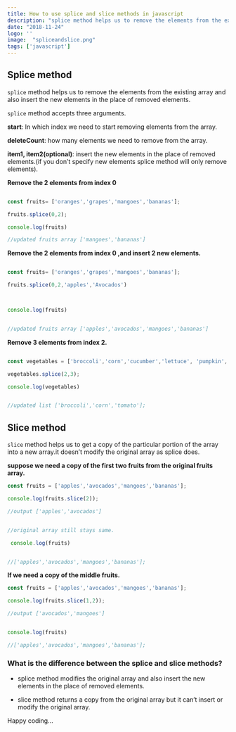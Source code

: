 ```yaml
---
title: How to use splice and slice methods in javascript
description: "splice method helps us to remove the elements from the existing array and also insert the new elements in the place of removed elements."
date: "2018-11-24"
logo: ''
image:  "spliceandslice.png"
tags: ['javascript']
---
```


## Splice method

`splice` method helps us to remove the elements from the existing array and also insert
the new elements in the place of removed elements.

`splice` method accepts three arguments.

**start**: In which index we need to start removing elements from the array.

**deleteCount**: how many elements we need to remove from the array.

**item1, item2(optional)**: insert the new elements in the place of removed
elements.(if you don’t specify new elements splice method will only remove elements).


**Remove the 2 elements from index 0**

```js

const fruits= ['oranges','grapes','mangoes','bananas'];

fruits.splice(0,2);

console.log(fruits)

//updated fruits array ['mangoes','bananas']


```



**Remove the 2 elements from index 0 ,and insert 2 new elements.**

```js

const fruits= ['oranges','grapes','mangoes','bananas'];

fruits.splice(0,2,'apples','Avocados')



console.log(fruits)


//updated fruits array ['apples','avocados','mangoes','bananas']

```

**Remove 3 elements from index 2.**

```js

const vegetables = ['broccoli','corn','cucumber','lettuce', 'pumpkin','tomato'];

vegetables.splice(2,3);

console.log(vegetables)


//updated list ['broccoli','corn','tomato'];

```

## Slice method

`slice` method helps us to get a copy of the particular portion of the array into a
new array.it doesn’t modify the original array as splice does.

**suppose we need a copy of the first two fruits from the original fruits array.**

```js
const fruits = ['apples','avocados','mangoes','bananas'];

console.log(fruits.slice(2));

//output ['apples','avocados']


//original array still stays same.

 console.log(fruits)


//['apples','avocados','mangoes','bananas'];

```

**If we need a copy of the middle fruits.**

```js
const fruits = ['apples','avocados','mangoes','bananas'];

console.log(fruits.slice(1,2));

//output ['avocados','mangoes']


console.log(fruits)

//['apples','avocados','mangoes','bananas'];

```

### What is the difference between the splice and slice methods?

- splice method modifies the original array and also insert the new elements in the place
of removed elements.

- slice method returns a copy from the original array but it can’t insert or modify
the original array.


Happy coding…

